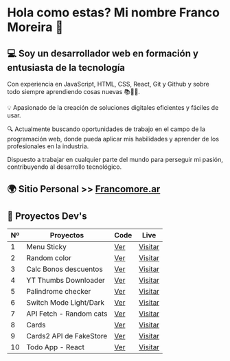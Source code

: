 # Hola como estas? Mi nombre Franco Moreira 👋

## 💻 Soy un desarrollador web en formación y entusiasta de la tecnología

Con experiencia en JavaScript, HTML, CSS, React, Git y Github y sobre todo siempre aprendiendo cosas nuevas 📚👨‍🎓. 

💡 Apasionado de la creación de soluciones digitales eficientes y fáciles de usar.

🔍 Actualmente buscando oportunidades de trabajo en el campo de la programación web, donde pueda aplicar mis habilidades y aprender de los profesionales en la industria.

Dispuesto a trabajar en cualquier parte del mundo para perseguir mi pasión, contribuyendo al desarrollo tecnológico.

## 🌍 Sitio Personal >> [Francomore.ar](https://franmore.ar/)

## 🚧 Proyectos Dev's

| Nº | Proyectos  | Code | Live  |
| --- | -----------|------| ------|
| 1 | Menu Sticky | [Ver](https://github.com/francomoreira/sticky-menu-fixed)                                                      | [Visitar](https://franmore.ar/projects/sticky-menu-fixed/index.html)    |
| 2 | Random color | [Ver](https://github.com/francomoreira/francomoreira.github.io/tree/main/projects/random-color)                | [Visitar](https://franmore.ar/projects/random-color/)                   |
| 3 | Calc Bonos descuentos | [Ver](https://codepen.io/francomoreira/pen/RwYWqWN) | [Visitar](https://codepen.io/francomoreira/pen/RwYWqWN) |
| 4 | YT Thumbs Downloader | [Ver](https://github.com/francomoreira/francomoreira.github.io/tree/main/projects/Descarga-miniaturas-youtube) | [Visitar](https://franmore.ar/projects/descarga-miniaturas-youtube/)    |
| 5 | Palindrome checker | [Ver](https://github.com/francomoreira/francomoreira.github.io/tree/main/projects/Palindrome-Checker)          | [Visitar](https://francomoreira.github.io/projects/Palindrome-Checker/) |
| 6 | Switch Mode Light/Dark | [Ver](https://codepen.io/francomoreira/pen/QWmdvoE) | [Visitar](https://codepen.io/francomoreira/pen/QWmdvoE) |
| 7 | API Fetch - Random cats | [Ver](https://github.com/francomoreira/francomoreira.github.io/tree/main/projects/API-rest-Random-Cat) | [Visitar](https://franmore.ar/projects/api-rest-random-cat/) |
| 8 | Cards | [Ver](https://teeny-berry.surge.sh/) | [Visitar](https://teeny-berry.surge.sh/) |
| 9 | Cards2 API de FakeStore| [Ver](https://hallowed-toys.surge.sh/) | [Visitar](https://github.com/francomoreira/cards-2) |
| 10 | Todo App - React | [Ver](https://github.com/francomoreira/todo-app-react) | [Visitar](https://dear-board.surge.sh/) |
